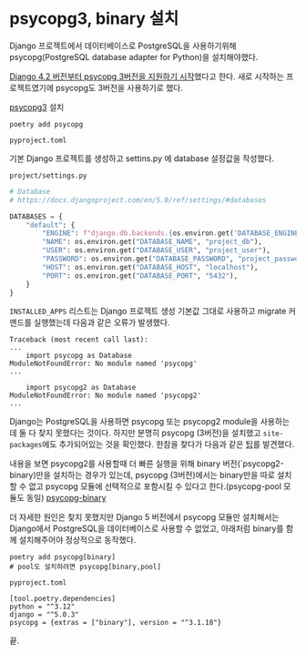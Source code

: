 # psycopg3, binary 설치

Django 프로젝트에서 데이터베이스로 PostgreSQL을 사용하기위해 psycopg(PostgreSQL database adapter for Python)을 설치해야했다.

[Django 4.2 버전부터 psycopg 3버전을 지원하기 시작](https://docs.djangoproject.com/en/5.0/releases/4.2/#psycopg-3-support)했다고 한다. 새로 시작하는 프로젝트였기에 psycopg도 3버전을 사용하기로 했다.

[psycopg3](ihttps://pypi.org/project/psycopg/) 설치

```shell
poetry add psycopg
```

`pyproject.toml`


기본 Django 프로젝트를 생성하고 settins.py 에 database 설정값을 작성했다.

`project/settings.py`

```Python
# Database
# https://docs.djangoproject.com/en/5.0/ref/settings/#databases

DATABASES = {
    "default": {
        "ENGINE": f"django.db.backends.{os.environ.get('DATABASE_ENGINE', 'postgresql')}",
        "NAME": os.environ.get("DATABASE_NAME", "project_db"),
        "USER": os.environ.get("DATABASE_USER", "project_user"),
        "PASSWORD": os.environ.get("DATABASE_PASSWORD", "project_password"),
        "HOST": os.environ.get("DATABASE_HOST", "localhost"),
        "PORT": os.environ.get("DATABASE_PORT", "5432"),
    }
}
```

`INSTALLED_APPS` 리스트는 Django 프로젝트 생성 기본값 그대로 사용하고 migrate 커맨드를 실행했는데 다음과 같은 오류가 발생했다.

```shell
Traceback (most recent call last):
...
    import psycopg as Database
ModuleNotFoundError: No module named 'psycopg'
...

    import psycopg2 as Database
ModuleNotFoundError: No module named 'psycopg2'
...
```

Django는 PostgreSQL을 사용하면 psycopg 또는 psycopg2 module을 사용하는데 둘 다 찾지 못했다는 것이다. 하지만 분명히 psycopg (3버전)을 설치했고 `site-packages`에도 추가되어있는 것을 확인했다. 한참을 찾다가 다음과 같은 [팁](https://learndjango.com/tutorials/psycopg3-binary-and-django-42-installation-quick-t)를 발견했다.

내용을 보면 psycopg2를 사용할때 더 빠른 실행을 위해 binary 버전(`psycopg2-binary)만을 설치하는 경우가 있는데, psycopg (3버전)에서는 binary만을 따로 설치할 수 없고 psycopg 모듈에 선택적으로 포함시킬 수 있다고 한다.(psycopg-pool 모듈도 동일)
[psycopg-binary](https://pypi.org/project/psycopg-binary/)

더 자세한 원인은 찾지 못했지만 Django 5 버전에서 psycopg 모듈만 설치해서는 Django에서 PostgreSQL을 데이터베이스로 사용할 수 없었고, 아래처럼 binary를 함께 설치해주어야 정상적으로 동작했다.

```shell
poetry add psycopg[binary]
# pool도 설치하려면 psycopg[binary,pool]
```

`pyproject.toml`

```
[tool.poetry.dependencies]
python = "^3.12"
django = "^5.0.3"
psycopg = {extras = ["binary"], version = "^3.1.18"}

```

끝.
